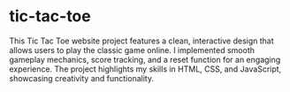 # tic-tac-toe
This Tic Tac Toe website project features a clean, interactive design that allows users to play the classic game online. I implemented smooth gameplay mechanics, score tracking, and a reset function for an engaging experience. The project highlights my skills in HTML, CSS, and JavaScript, showcasing creativity and functionality.
